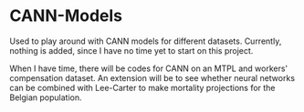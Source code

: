 # CANN-Models
Used to play around with CANN models for different datasets.
Currently, nothing is added, since I have no time yet to start on this project.

When I have time, there will be codes for CANN on an MTPL and workers' compensation dataset. 
An extension will be to see whether neural networks can be combined with Lee-Carter to make mortality projections for the Belgian population.
